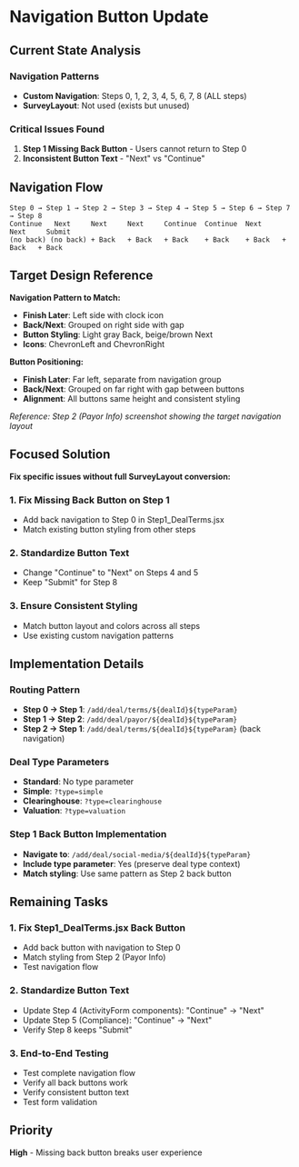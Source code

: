 # Navigation Button Update

## Current State Analysis

### Navigation Patterns
- **Custom Navigation**: Steps 0, 1, 2, 3, 4, 5, 6, 7, 8 (ALL steps)
- **SurveyLayout**: Not used (exists but unused)

### Critical Issues Found
1. **Step 1 Missing Back Button** - Users cannot return to Step 0
2. **Inconsistent Button Text** - "Next" vs "Continue" 

## Navigation Flow

```
Step 0 → Step 1 → Step 2 → Step 3 → Step 4 → Step 5 → Step 6 → Step 7 → Step 8
Continue   Next     Next     Next     Continue  Continue  Next     Next     Submit
(no back) (no back) + Back   + Back   + Back    + Back    + Back   + Back   + Back
```

## Target Design Reference

**Navigation Pattern to Match:**
- **Finish Later**: Left side with clock icon
- **Back/Next**: Grouped on right side with gap
- **Button Styling**: Light gray Back, beige/brown Next
- **Icons**: ChevronLeft and ChevronRight

**Button Positioning:**
- **Finish Later**: Far left, separate from navigation group
- **Back/Next**: Grouped on far right with gap between buttons
- **Alignment**: All buttons same height and consistent styling

*Reference: Step 2 (Payor Info) screenshot showing the target navigation layout*

## Focused Solution

**Fix specific issues without full SurveyLayout conversion:**

### 1. Fix Missing Back Button on Step 1
- Add back navigation to Step 0 in Step1_DealTerms.jsx
- Match existing button styling from other steps

### 2. Standardize Button Text
- Change "Continue" to "Next" on Steps 4 and 5
- Keep "Submit" for Step 8

### 3. Ensure Consistent Styling
- Match button layout and colors across all steps
- Use existing custom navigation patterns

## Implementation Details

### Routing Pattern
- **Step 0 → Step 1**: `/add/deal/terms/${dealId}${typeParam}`
- **Step 1 → Step 2**: `/add/deal/payor/${dealId}${typeParam}`
- **Step 2 → Step 1**: `/add/deal/terms/${dealId}${typeParam}` (back navigation)

### Deal Type Parameters
- **Standard**: No type parameter
- **Simple**: `?type=simple`
- **Clearinghouse**: `?type=clearinghouse`
- **Valuation**: `?type=valuation`

### Step 1 Back Button Implementation
- **Navigate to**: `/add/deal/social-media/${dealId}${typeParam}`
- **Include type parameter**: Yes (preserve deal type context)
- **Match styling**: Use same pattern as Step 2 back button

## Remaining Tasks

### 1. Fix Step1_DealTerms.jsx Back Button
- Add back button with navigation to Step 0
- Match styling from Step 2 (Payor Info)
- Test navigation flow

### 2. Standardize Button Text
- Update Step 4 (ActivityForm components): "Continue" → "Next"
- Update Step 5 (Compliance): "Continue" → "Next"
- Verify Step 8 keeps "Submit"

### 3. End-to-End Testing
- Test complete navigation flow
- Verify all back buttons work
- Verify consistent button text
- Test form validation

## Priority
**High** - Missing back button breaks user experience 